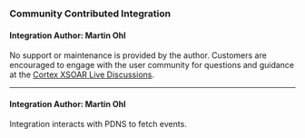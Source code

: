 ### Community Contributed Integration
 #### Integration Author: Martin Ohl
 No support or maintenance is provided by the author. Customers are encouraged to engage with the user community for questions and guidance at the [Cortex XSOAR Live Discussions](https://live.paloaltonetworks.com/t5/cortex-xsoar-discussions/bd-p/Cortex_XSOAR_Discussions).
***
#### Integration Author: Martin Ohl
Integration interacts with PDNS to fetch events.